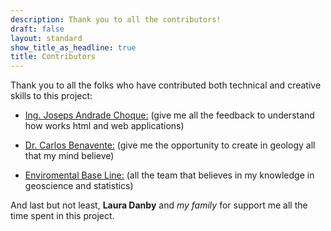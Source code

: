 ```yaml
---
description: Thank you to all the contributors!
draft: false
layout: standard
show_title_as_headline: true
title: Contributors
---
```


Thank you to all the folks who have contributed both technical and creative skills to this project:

+ [Ing. Joseps Andrade Choque:](https://orcid.org/0000-0001-5645-7286) (give me all the feedback to understand how works html and web applications)

+ [Dr. Carlos Benavente:](https://www.researchgate.net/profile/Carlos_Benavente_Escobar) (give me the opportunity to create in geology all that my mind believe)

+ [Enviromental Base Line:](https://repositorio.ingemmet.gob.pe/handle/20.500.12544/3064) (all the team that believes in my knowledge in geoscience and statistics)

And last but not least, **Laura Danby** and *my family* for support me all the time spent in this project.